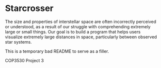 # Starcrosser
The size and properties of interstellar space are often incorrectly perceived or understood, as a result of our struggle with comprehending extremely large or small things. Our goal is to build a program that helps users visualize extremely large distances in space, particularly between observed star systems.

This is a temporary bad README to serve as a filler.

COP3530 Project 3
